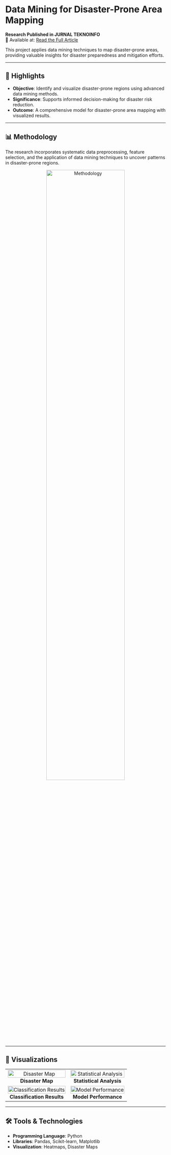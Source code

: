 # Data Mining for Disaster-Prone Area Mapping  
**Research Published in JURNAL TEKNOINFO**  
📄 Available at: [Read the Full Article](https://ejurnal.teknokrat.ac.id/index.php/teknoinfo/article/view/2381)  

This project applies data mining techniques to map disaster-prone areas, providing valuable insights for disaster preparedness and mitigation efforts.  

---

## 🌟 Highlights  
- **Objective**: Identify and visualize disaster-prone regions using advanced data mining methods.  
- **Significance**: Supports informed decision-making for disaster risk reduction.  
- **Outcome**: A comprehensive model for disaster-prone area mapping with visualized results.  

---

## 📊 Methodology  
The research incorporates systematic data preprocessing, feature selection, and the application of data mining techniques to uncover patterns in disaster-prone regions.  

<p align="center">
  <img src="https://github.com/user-attachments/assets/b7b3ab9e-d0bd-4310-b7ea-4c8b02842086" alt="Methodology" width="70%">
</p>

---

## 📸 Visualizations  

<p align="center">
  <table>
    <tr>
      <td align="center"><img src="https://github.com/user-attachments/assets/94d75c1f-d5b6-486e-9153-d67facab80b5" alt="Disaster Map" width="100%"><br><b>Disaster Map</b></td>
      <td align="center"><img src="https://github.com/user-attachments/assets/9866d69e-f477-47da-8a44-460fcf3479d7" alt="Statistical Analysis" width="100%"><br><b>Statistical Analysis</b></td>
    </tr>
    <tr>
      <td align="center"><img src="https://github.com/user-attachments/assets/9fd45d23-2538-4079-b616-b76f742582d0" alt="Classification Results" width="100%"><br><b>Classification Results</b></td>
      <td align="center"><img src="https://github.com/user-attachments/assets/2e4c76a4-e54d-423a-bd5d-5b14750e46f5" alt="Model Performance" width="100%"><br><b>Model Performance</b></td>
    </tr>
  </table>
</p>

---

## 🛠️ Tools & Technologies  
- **Programming Language**: Python  
- **Libraries**: Pandas, Scikit-learn, Matplotlib  
- **Visualization**: Heatmaps, Disaster Maps  
